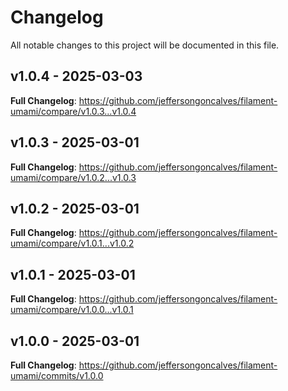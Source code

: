 # Changelog

All notable changes to this project will be documented in this file.

## v1.0.4 - 2025-03-03

**Full Changelog**: https://github.com/jeffersongoncalves/filament-umami/compare/v1.0.3...v1.0.4

## v1.0.3 - 2025-03-01

**Full Changelog**: https://github.com/jeffersongoncalves/filament-umami/compare/v1.0.2...v1.0.3

## v1.0.2 - 2025-03-01

**Full Changelog**: https://github.com/jeffersongoncalves/filament-umami/compare/v1.0.1...v1.0.2

## v1.0.1 - 2025-03-01

**Full Changelog**: https://github.com/jeffersongoncalves/filament-umami/compare/v1.0.0...v1.0.1

## v1.0.0 - 2025-03-01

**Full Changelog**: https://github.com/jeffersongoncalves/filament-umami/commits/v1.0.0
